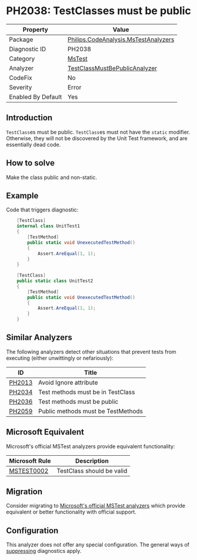 # PH2038: TestClasses must be public

| Property | Value  |
|--|--|
| Package | [Philips.CodeAnalysis.MsTestAnalyzers](https://www.nuget.org/packages/Philips.CodeAnalysis.MsTestAnalyzers) |
| Diagnostic ID | PH2038 |
| Category  | [MsTest](../MsTest.md) |
| Analyzer | [TestClassMustBePublicAnalyzer](https://github.com/philips-software/roslyn-analyzers/blob/main/Philips.CodeAnalysis.MsTestAnalyzers/TestClassMustBePublicAnalyzer.cs)
| CodeFix  | No |
| Severity | Error |
| Enabled By Default | Yes |

## Introduction

`TestClass`es must be public. `TestClass`es must not have the `static` modifier. Otherwise, they will not be discovered by the Unit Test framework, and are essentially dead code.

## How to solve

Make the class public and non-static.

## Example

Code that triggers diagnostic:
``` cs
    [TestClass]
    internal class UnitTest1
    {
        [TestMethod]
        public static void UnexecutedTestMethod()
        {
            Assert.AreEqual(1, 1);
        }
    }
    
    [TestClass]
    public static class UnitTest2
    {
        [TestMethod]
        public static void UnexecutedTestMethod()
        {
            Assert.AreEqual(1, 1);
        }
    }
```

## Similar Analyzers

The following analyzers detect other situations that prevent tests from executing (either unwittingly or nefariously):

| ID | Title  |
|--|--|
| [PH2013](./PH2013.md) | Avoid Ignore attribute |
| [PH2034](./PH2034.md) | Test methods must be in TestClass |
| [PH2036](./PH2036.md) | Test methods must be public |
| [PH2059](./PH2059.md) | Public methods must be TestMethods |

## Microsoft Equivalent

Microsoft's official MSTest analyzers provide equivalent functionality:

| Microsoft Rule | Description |
|---|---|
| [MSTEST0002](https://learn.microsoft.com/dotnet/core/testing/mstest-analyzers/mstest0002) | TestClass should be valid |

## Migration

Consider migrating to [Microsoft's official MSTest analyzers](../MsTest.md#migration-guide) which provide equivalent or better functionality with official support.

## Configuration

This analyzer does not offer any special configuration. The general ways of [suppressing](https://learn.microsoft.com/en-us/dotnet/fundamentals/code-analysis/suppress-warnings) diagnostics apply.
